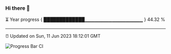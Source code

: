 ### Hi there 👋

⏳ Year progress { █████████████▁▁▁▁▁▁▁▁▁▁▁▁▁▁▁▁▁ } 44.32 %

---

⏰ Updated on Sun, 11 Jun 2023 18:12:01 GMT

![Progress Bar CI](https://github.com/liununu/liununu/workflows/Progress%20Bar%20CI/badge.svg)
